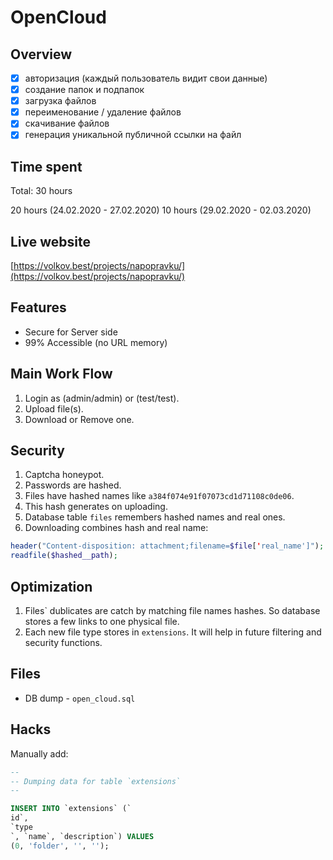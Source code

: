 # OpenCloud

## Overview

-   [x] авторизация (каждый пользователь видит свои данные)
-   [x] создание папок и подпапок
-   [x] загрузка файлов
-   [x] переименование / удаление файлов
-   [x] скачивание файлов
-   [x] генерация уникальной публичной ссылки на файл

## Time spent

Total: 30 hours

20 hours (24.02.2020 - 27.02.2020)
10 hours (29.02.2020 - 02.03.2020)

## Live website

[https://volkov.best/projects/napopravku/](https://volkov.best/projects/napopravku/)

## Features

-   Secure for Server side
-   99% Accessible (no URL memory)

## Main Work Flow

1. Login as (admin/admin) or (test/test).
1. Upload file(s).
1. Download or Remove one.

## Security

1. Captcha honeypot.
1. Passwords are hashed.
1. Files have hashed names like `a384f074e91f07073cd1d71108c0de06`.
1. This hash generates on uploading.
1. Database table `files` remembers hashed names and real ones.
1. Downloading combines hash and real name:

```php
header("Content-disposition: attachment;filename=$file['real_name']");
readfile($hashed__path);
```

## Optimization

1. Files` dublicates are catch by matching file names hashes. So database stores a few links to one physical file.
1. Each new file type stores in `extensions`. It will help in future filtering and security functions.

## Files

-   DB dump - `open_cloud.sql`

## Hacks

Manually add:

```sql
--
-- Dumping data for table `extensions`
--

INSERT INTO `extensions` (`
id`,
`type
`, `name`, `description`) VALUES
(0, 'folder', '', '');
```
